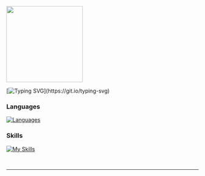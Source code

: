 <!-- <p align="center"><img align="center" src="https://raw.githubusercontent.com/MartinHeinz/MartinHeinz/master/wave.gif" width="30px"></p> -->
   
<p align="left"><img src="https://user-images.githubusercontent.com/68837209/147668616-a949e10a-5a78-44df-87c0-782b8829103b.gif" height="200px" width="200px"></p>

[![Typing SVG](https://readme-typing-svg.demolab.com?font=Fira+Code&weight=500&pause=1000&color=0B8D37&width=435&lines=Prashant+Maharjan;Welcome+to+my+Github+profile!;Feel+free+to+browse+around;Tinker+Away!)](https://git.io/typing-svg)

### Languages  
[![Languages](https://skillicons.dev/icons?i=python,js,html,css)](https://skillicons.dev)

### Skills
[![My Skills](https://skillicons.dev/icons?i=bash,linux,django,mysql,flask,git,github)](https://skillicons.dev)
 

<br />
<hr>

<!--<img align="left" alt="Prashant's Github Stats" src="https://github-readme-stats.vercel.app/api?username=PrashantMhrzn&show_icons=true&hide_border=true&theme=radical" /> -->

